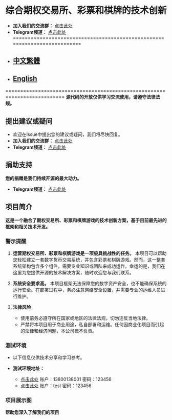 # 综合期权交易所、彩票和棋牌的技术创新

- **加入我们的交流群：** [点击此处](https://t.me/not_delme)
- **Telegram频道：** [点击此处](https://t.me/not_delme)
==========================================================================
- ## [中文繁體](README-TW.md)
- ## [English](README-EN.md)
==========================================================================
**源代码的开放仅供学习交流使用，请遵守法律法规。**

## 提出建议或疑问
- 欢迎在Issue中提出您的建议或疑问，我们将尽快回复。
- **加入我们的交流群：** [点击此处](https://t.me/not_delme)
- **Telegram频道：** [点击此处](https://t.me/not_delme)

## 捐助支持
**您的捐赠是我们持续开源的最大动力。**
- **Telegram频道：** [点击此处](https://t.me/not_delme)

## 项目简介

**这是一个融合了期权交易所、彩票和棋牌游戏的技术创新方案，基于目前最先进的框架和相关技术开发。**

### 警示提醒

1. **运营期权交易所、彩票和棋牌游戏是一项极具挑战性的任务。**
   本项目可以帮助您轻松建立一套数字货币交易系统，并包含彩票和棋牌游戏。然而，这一整套系统架构包含多个组件，需要专业知识或团队来成功运作。幸运的是，我们在这里为您提供开源的技术解决方案，随时欢迎您与我们联系。

2. **系统安全要求高。**
   本项目框架无法保障您的数字资产安全，也不能确保系统的运行安全。在部署过程中，务必注意网络安全设置，并需要专业的运维人员进行维护。

3. **法律风险**
   - 使用前务必遵守所在国家或地区的法律法规，切勿违反当地法律。
   - 严禁将本项目用于商业用途，私自部署和运维。任何因商业化项目而引起的法律和经济问题，本公司概不负责。

### 测试环境
- 以下信息仅供技术分享和学习参考。

- **测试环境地址：**
  - [点击此处](https://www.google.com) 账户：13800138001 密码：123456
  - [点击此处](https://www.google.com) 账户：test 密码：123456

### 项目展示图
**帮助您深入了解我们的项目**
